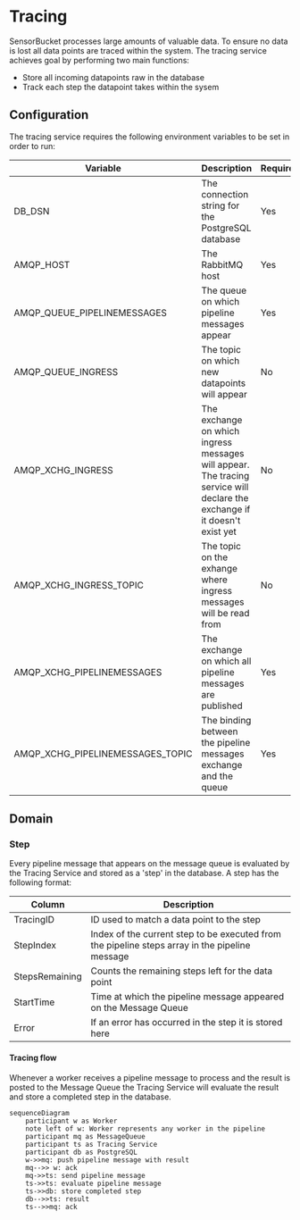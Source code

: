 # Tracing

SensorBucket processes large amounts of valuable data. To ensure no data is lost all data points are traced within the system. The tracing service achieves goal by performing two main functions:

- Store all incoming datapoints raw in the database
- Track each step the datapoint takes within the sysem

## Configuration

The tracing service requires the following environment variables to be set in order to run:

| Variable                    | Description                                                                                                               | Required | Default         |
| --------------------------- | ------------------------------------------------------------------------------------------------------------------------- | -------- | --------------- |
| DB_DSN                      | The connection string for the PostgreSQL database                                                                         | Yes      |                 |
| AMQP_HOST                   | The RabbitMQ host                                                                                                         | Yes      |                 |
| AMQP_QUEUE_PIPELINEMESSAGES | The queue on which pipeline messages appear                                                                               | Yes      | tracing_pipeline_messages |
| AMQP_QUEUE_INGRESS          | The topic on which new datapoints will appear                                                                             | No       | archive-ingress |
| AMQP_XCHG_INGRESS           | The exchange on which ingress messages will appear. The tracing service will declare the exchange if it doesn't exist yet | No       | ingress         |
| AMQP_XCHG_INGRESS_TOPIC     | The topic on the exhange where ingress messages will be read from                                                         | No       | ingress.*       |
| AMQP_XCHG_PIPELINEMESSAGES| The exchange on which all pipeline messages are published | Yes       | pipeline.messages       |
| AMQP_XCHG_PIPELINEMESSAGES_TOPIC     | The binding between the pipeline messages exchange and the queue                                                        | Yes       | #       |

## Domain

### Step

Every pipeline message that appears on the message queue is evaluated by the Tracing Service and stored as a 'step' in the database. A step has the following format:

| Column         | Description                                                                                    |
| -------------- | ---------------------------------------------------------------------------------------------- |
| TracingID      | ID used to match a data point to the step                                                      |
| StepIndex      | Index of the current step to be executed from the pipeline steps array in the pipeline message |
| StepsRemaining | Counts the remaining steps left for the data point                                             |
| StartTime      | Time at which the pipeline message appeared on the Message Queue                               |
| Error          | If an error has occurred in the step it is stored here                                         |

#### Tracing flow

Whenever a worker receives a pipeline message to process and the result is posted to the Message Queue the Tracing Service will evaluate the result and store a completed step in the database.

```mermaid
sequenceDiagram
    participant w as Worker
    note left of w: Worker represents any worker in the pipeline
    participant mq as MessageQueue
    participant ts as Tracing Service
    participant db as PostgreSQL
    w->>mq: push pipeline message with result
    mq-->> w: ack
    mq->>ts: send pipeline message
    ts->>ts: evaluate pipeline message
    ts->>db: store completed step
    db-->>ts: result
    ts-->>mq: ack

```
